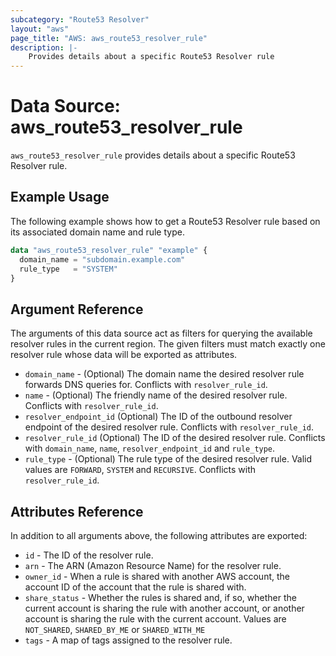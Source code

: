 ```yaml
---
subcategory: "Route53 Resolver"
layout: "aws"
page_title: "AWS: aws_route53_resolver_rule"
description: |-
    Provides details about a specific Route53 Resolver rule
---
```


# Data Source: aws_route53_resolver_rule

`aws_route53_resolver_rule` provides details about a specific Route53 Resolver rule.

## Example Usage

The following example shows how to get a Route53 Resolver rule based on its associated domain name and rule type.

```terraform
data "aws_route53_resolver_rule" "example" {
  domain_name = "subdomain.example.com"
  rule_type   = "SYSTEM"
}
```

## Argument Reference

The arguments of this data source act as filters for querying the available resolver rules in the current region.
The given filters must match exactly one resolver rule whose data will be exported as attributes.

* `domain_name` - (Optional) The domain name the desired resolver rule forwards DNS queries for. Conflicts with `resolver_rule_id`.
* `name` - (Optional) The friendly name of the desired resolver rule. Conflicts with `resolver_rule_id`.
* `resolver_endpoint_id` (Optional) The ID of the outbound resolver endpoint of the desired resolver rule. Conflicts with `resolver_rule_id`.
* `resolver_rule_id` (Optional) The ID of the desired resolver rule. Conflicts with `domain_name`, `name`, `resolver_endpoint_id` and `rule_type`.
* `rule_type` - (Optional) The rule type of the desired resolver rule. Valid values are `FORWARD`, `SYSTEM` and `RECURSIVE`. Conflicts with `resolver_rule_id`.

## Attributes Reference

In addition to all arguments above, the following attributes are exported:

* `id` - The ID of the resolver rule.
* `arn` - The ARN (Amazon Resource Name) for the resolver rule.
* `owner_id` - When a rule is shared with another AWS account, the account ID of the account that the rule is shared with.
* `share_status` - Whether the rules is shared and, if so, whether the current account is sharing the rule with another account, or another account is sharing the rule with the current account.
Values are `NOT_SHARED`, `SHARED_BY_ME` or `SHARED_WITH_ME`
* `tags` - A map of tags assigned to the resolver rule.
